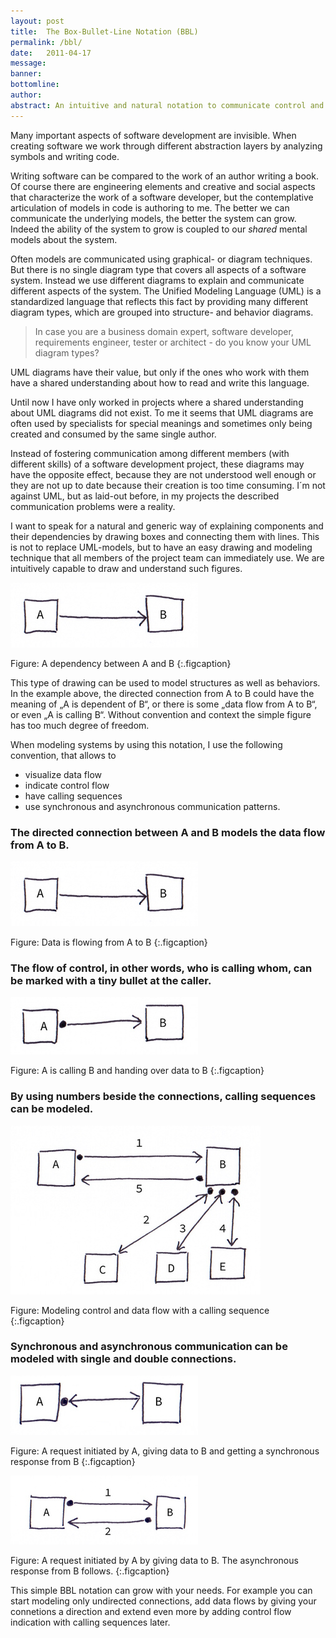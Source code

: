 ```yaml
---
layout: post
title:  The Box-Bullet-Line Notation (BBL)
permalink: /bbl/
date:   2011-04-17
message: 
banner: 
bottomline: 
author: 
abstract: An intuitive and natural notation to communicate control and data flows.
---
```

Many important aspects of software development are invisible. When creating software we work through different abstraction layers by analyzing symbols and writing code. 

Writing software can be compared to the work of an author writing a book. Of course there are engineering elements and creative and social aspects that characterize the work of a software developer, but the contemplative articulation of models in code is authoring to me. The better we can communicate the underlying models, the better the system can grow. Indeed the ability of the system to grow is coupled to our *shared* mental models about the system.

Often models are communicated using graphical- or diagram techniques. But there is no single diagram type that covers all aspects of a software system. Instead we use different diagrams to explain and communicate different aspects of the system. The Unified Modeling Language (UML) is a standardized language that reflects this fact by providing many different diagram types, which are grouped into structure- and behavior diagrams.

> In case you are a business domain expert, software developer, requirements engineer, tester or architect - do you know your UML diagram types?

UML diagrams have their value, but only if the ones who work with them have a shared understanding about how to read and write this language. 

Until now I have only worked in projects where a shared understanding about UML diagrams did not exist. To me it seems that UML diagrams are often used by specialists for special meanings and sometimes only being created and consumed by the same single author.

Instead of fostering communication among different members (with different skills) of a software development project, these diagrams may have the opposite effect, because they are not understood well enough or they are not up to date because their creation is too time consuming. I´m not against UML, but as laid-out before, in my projects the described communication problems were a reality.

I want to speak for a natural and generic way of explaining components and their dependencies by drawing boxes and connecting them with lines. This is not to replace UML-models, but to have an easy drawing and modeling technique that all members of the project team can immediately use. We are intuitively capable to draw and understand such figures.

![Data flow](/i/blog/data_flow.jpg)

Figure: A dependency between A and B
{:.figcaption}

This type of drawing can be used to model structures as well as behaviors. In the example above, the directed connection from A to B could have the meaning of „A is dependent of B“, or there is some „data flow from A to B“, or even „A is calling B“. Without convention and context the simple figure has too much degree of freedom.

When modeling systems by using this notation, I use the following convention, that allows to

* visualize data flow
* indicate control flow
* have calling sequences
* use synchronous and asynchronous communication patterns.

<h3>The directed connection between A and B models the data flow from A to B. </h3>

![Data flow](/i/blog/data_flow.jpg)

Figure: Data is flowing from A to B
{:.figcaption}

<h3>The flow of control, in other words, who is calling whom, can  be marked with a tiny bullet at the caller.</h3>

![Control and data flow](/i/blog/control_and_data_flow.jpg)

Figure: A is calling B and handing over data to B
{:.figcaption}

<h3>By using numbers beside the connections, calling sequences can be modeled.</h3>

![Control and data flow with sequence](/i/blog/control_and_data_flow_sequence.jpg)

Figure: Modeling control and data flow with a calling sequence
{:.figcaption}

<h3>Synchronous and asynchronous communication can be modeled with single and double connections.</h3>

![Synchronous request and response](/i/blog/sync_request_response.jpg)

Figure: A request initiated by A, giving data to B and getting a synchronous response from B
{:.figcaption}


![Request with asynchronous response](/i/blog/request_async_response.jpg)

Figure: A request initiated by A by giving data to B. The asynchronous response from B follows.
{:.figcaption}

This simple BBL notation can grow with your needs. For example you can start modeling only undirected connections, add data flows by giving your connetions a direction and extend even more by adding control flow indication with calling sequences later. 
